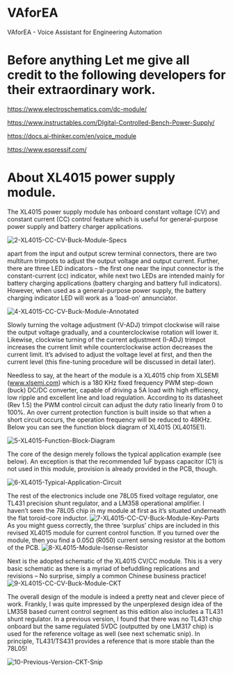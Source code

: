 # VAforEA
VAforEA - Voice Assistant for Engineering Automation

# Before anything Let me give all credit to the following developers for their extraordinary work.
https://www.electroschematics.com/dc-module/

https://www.instructables.com/DIgital-Controlled-Bench-Power-Supply/

https://docs.ai-thinker.com/en/voice_module

https://www.espressif.com/


# About XL4015 power supply module.
The XL4015 power supply module has onboard constant voltage (CV) and constant current (CC) control feature which is useful for general-purpose power supply and battery charger applications.

![2-XL4015-CC-CV-Buck-Module-Specs](https://github.com/yogeshiggalore/VAforEA/assets/5477695/f2140c1c-3bf8-40e0-83e8-ec84e17bfc34)

apart from the input and output screw terminal connectors, there are two multiturn trimpots to adjust the output voltage and output current. Further, there are three LED indicators – the first one near the input connector is the constant-current (cc) indicator, while next two LEDs are intended mainly for battery charging applications (battery charging and battery full indicators). However, when used as a general-purpose power supply, the battery charging indicator LED will work as a ‘load-on’ annunciator.

![4-XL4015-CC-CV-Buck-Module-Annotated](https://github.com/yogeshiggalore/VAforEA/assets/5477695/f73214a1-71de-4d92-933c-1f4c08663051)

Slowly turning the voltage adjustment (V-ADJ) trimpot clockwise will raise the output voltage gradually, and a counterclockwise rotation will lower it. Likewise, clockwise turning of the current adjustment (I-ADJ) trimpot increases the current limit while counterclockwise action decreases the current limit. It’s advised to adjust the voltage level at first, and then the current level (this fine-tuning procedure will be discussed in detail later).

Needless to say, at the heart of the module is a XL4015 chip from XLSEMI (www.xlsemi.com) which is a 180 KHz fixed frequency PWM step-down (buck) DC/DC converter, capable of driving a 5A load with high efficiency, low ripple and excellent line and load regulation. According to its datasheet (Rev 1.5) the PWM control circuit can adjust the duty ratio linearly from 0 to 100%. An over current protection function is built inside so that when a short circuit occurs, the operation frequency will be reduced to 48KHz. Below you can see the function block diagram of XL4015 (XL4015E1).

![5-XL4015-Function-Block-Diagram](https://github.com/yogeshiggalore/VAforEA/assets/5477695/01e852fc-c6f8-4643-8e2e-607a4b2d33fe)

The core of the design merely follows the typical application example (see below). An exception is that the recommended 1uF bypass capacitor (C1) is not used in this module, provision is already provided in the PCB, though.

![6-XL4015-Typical-Application-Circuit](https://github.com/yogeshiggalore/VAforEA/assets/5477695/0df8f4b7-f1df-44fd-9e3c-f9c5f85522e5)

The rest of the electronics include one 78L05 fixed voltage regulator, one TL431 precision shunt regulator, and a LM358 operational amplifier. I haven’t seen the 78L05 chip in my module at first as it’s situated underneath the flat toroid-core inductor.
![7-XL4015-CC-CV-Buck-Module-Key-Parts](https://github.com/yogeshiggalore/VAforEA/assets/5477695/33eaec34-7baa-435d-bd34-6125eaca4a5e)
As you might guess correctly, the three ‘surplus’ chips are included in this revised XL4015 module for current control function. If you turned over the module, then you find a 0.05Ω (R050) current sensing resistor at the bottom of the PCB.
![8-XL4015-Module-Isense-Resistor](https://github.com/yogeshiggalore/VAforEA/assets/5477695/ee848f8f-aaf8-4d9a-80ce-a012098904c9)

Next is the adopted schematic of the XL4015 CV/CC module. This is a very basic schematic as there is a myriad of befuddling replications and revisions – No surprise, simply a common Chinese business practice!
![9-XL4015-CC-CV-Buck-Module-CKT](https://github.com/yogeshiggalore/VAforEA/assets/5477695/766d00fe-9105-4d6e-85cc-6be0c48c5622)

The overall design of the module is indeed a pretty neat and clever piece of work. Frankly, I was quite impressed by the unperplexed design idea of the LM358 based current control segment as this edition also includes a TL431 shunt regulator. In a previous version, I found that there was no TL431 chip onboard but the same regulated 5VDC (outputted by one LM317 chip) is used for the reference voltage as well (see next schematic snip). In principle, TL431/TS431 provides a reference that is more stable than the 78L05!

![10-Previous-Version-CKT-Snip](https://github.com/yogeshiggalore/VAforEA/assets/5477695/4768451c-f199-4661-a2df-1f82dd31b381)

